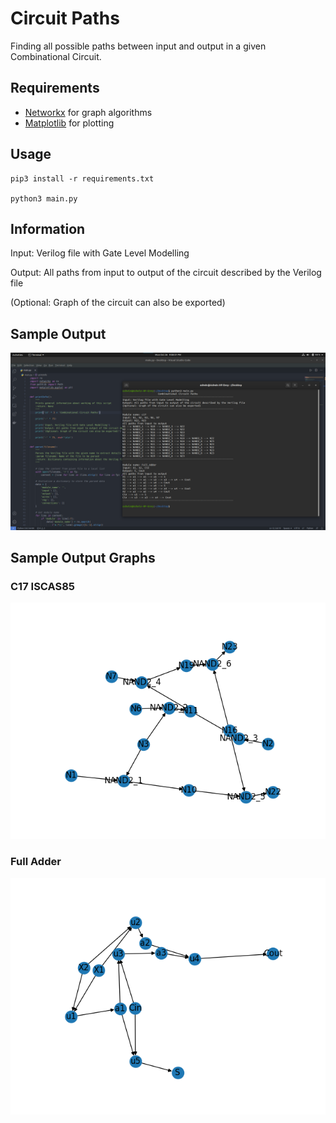 # Circuit Paths

Finding all possible paths between input and output in a given Combinational Circuit.


## Requirements

- [Networkx](https://networkx.org/) for graph algorithms
- [Matplotlib](https://matplotlib.org/) for plotting


## Usage

```shell
pip3 install -r requirements.txt

python3 main.py
```


## Information

Input: Verilog file with Gate Level Modelling

Output: All paths from input to output of the circuit described by the Verilog file

(Optional: Graph of the circuit can also be exported)


## Sample Output

![Output](./images/Output.png)


## Sample Output Graphs

### C17 ISCAS85 

![C17](./images/c17.png)

### Full Adder

![Full Adder](./images/fa.png)